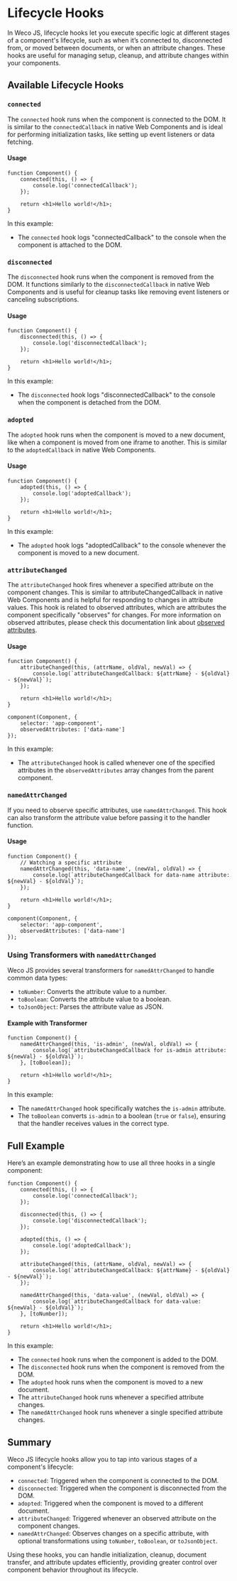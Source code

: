 # Lifecycle Hooks

In Weco JS, lifecycle hooks let you execute specific logic at different stages of a component's lifecycle, such as when it’s connected to, disconnected from, or moved between documents, or when an attribute changes. These hooks are useful for managing setup, cleanup, and attribute changes within your components.

## Available Lifecycle Hooks

### `connected`

The `connected` hook runs when the component is connected to the DOM. It is similar to the `connectedCallback` in native Web Components and is ideal for performing initialization tasks, like setting up event listeners or data fetching.

#### Usage

```tsx
function Component() {
    connected(this, () => {
        console.log('connectedCallback');
    });

    return <h1>Hello world!</h1>;
}
```

In this example:

* The `connected` hook logs "connectedCallback" to the console when the component is attached to the DOM.

### `disconnected`

The `disconnected` hook runs when the component is removed from the DOM. It functions similarly to the `disconnectedCallback` in native Web Components and is useful for cleanup tasks like removing event listeners or canceling subscriptions.

#### Usage

```tsx
function Component() {
    disconnected(this, () => {
        console.log('disconnectedCallback');
    });

    return <h1>Hello world!</h1>;
}
```

In this example:

* The `disconnected` hook logs "disconnectedCallback" to the console when the component is detached from the DOM.

### `adopted`

The `adopted` hook runs when the component is moved to a new document, like when a component is moved from one iframe to another. This is similar to the `adoptedCallback` in native Web Components.

#### Usage

```tsx
function Component() {
    adopted(this, () => {
        console.log('adoptedCallback');
    });

    return <h1>Hello world!</h1>;
}
```

In this example:

* The `adopted` hook logs "adoptedCallback" to the console whenever the component is moved to a new document.

### `attributeChanged`

The `attributeChanged` hook fires whenever a specified attribute on the component changes. This is similar to attributeChangedCallback in native Web Components and is helpful for responding to changes in attribute values. This hook is related to observed attributes, which are attributes the component specifically "observes" for changes. For more information on observed attributes, please check this documentation link about [observed attributes](/main-concept/observed-attributes.md).

#### Usage

```tsx
function Component() {
    attributeChanged(this, (attrName, oldVal, newVal) => {
        console.log(`attributeChangedCallback: ${attrName} - ${oldVal} - ${newVal}`);
    });

    return <h1>Hello world!</h1>;
}

component(Component, {
    selector: 'app-component',
    observedAttributes: ['data-name']
});

```

In this example:
* The `attributeChanged` hook is called whenever one of the specified attributes in the `observedAttributes` array changes from the parent component.

### `namedAttrChanged`

If you need to observe specific attributes, use `namedAttrChanged`. This hook can also transform the attribute value before passing it to the handler function.

#### Usage

```tsx
function Component() {
    // Watching a specific attribute
    namedAttrChanged(this, 'data-name', (newVal, oldVal) => {
        console.log(`attributeChangedCallback for data-name attribute: ${newVal} - ${oldVal}`);
    });

    return <h1>Hello world!</h1>;
}

component(Component, {
    selector: 'app-component',
    observedAttributes: ['data-name']
});
```

### Using Transformers with `namedAttrChanged`

Weco JS provides several transformers for `namedAttrChanged` to handle common data types:

* `toNumber`: Converts the attribute value to a number.
* `toBoolean`: Converts the attribute value to a boolean.
* `toJsonObject`: Parses the attribute value as JSON.

#### Example with Transformer

```tsx
function Component() {
    namedAttrChanged(this, 'is-admin', (newVal, oldVal) => {
        console.log(`attributeChangedCallback for is-admin attribute: ${newVal} - ${oldVal}`);
    }, [toBoolean]);

    return <h1>Hello world!</h1>;
}
```

In this example:
* The `namedAttrChanged` hook specifically watches the `is-admin` attribute.
* The `toBoolean` converts `is-admin` to a boolean (`true` or `false`), ensuring that the handler receives values in the correct type.

## Full Example

Here’s an example demonstrating how to use all three hooks in a single component:

```tsx
function Component() {
    connected(this, () => {
        console.log('connectedCallback');
    });

    disconnected(this, () => {
        console.log('disconnectedCallback');
    });

    adopted(this, () => {
        console.log('adoptedCallback');
    });

    attributeChanged(this, (attrName, oldVal, newVal) => {
        console.log(`attributeChangedCallback: ${attrName} - ${oldVal} - ${newVal}`);
    });

    namedAttrChanged(this, 'data-value', (newVal, oldVal) => {
        console.log(`attributeChangedCallback for data-value: ${newVal} - ${oldVal}`);
    }, [toNumber]);

    return <h1>Hello world!</h1>;
}
```

In this example:

* The `connected` hook runs when the component is added to the DOM.
* The `disconnected` hook runs when the component is removed from the DOM.
* The `adopted` hook runs when the component is moved to a new document.
* The `attributeChanged` hook runs whenever a specified attribute changes.
* The `namedAttrChanged` hook runs whenever a single specified attribute changes.

## Summary

Weco JS lifecycle hooks allow you to tap into various stages of a component's lifecycle:

* `connected`: Triggered when the component is connected to the DOM.
* `disconnected`: Triggered when the component is disconnected from the DOM.
* `adopted`: Triggered when the component is moved to a different document.
* `attributeChanged`: Triggered whenever an observed attribute on the component changes.
* `namedAttrChanged`: Observes changes on a specific attribute, with optional transformations using `toNumber`, `toBoolean`, or `toJsonObject`.

Using these hooks, you can handle initialization, cleanup, document transfer, and attribute updates efficiently, providing greater control over component behavior throughout its lifecycle.
